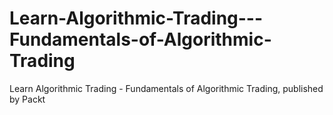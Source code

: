 # Learn-Algorithmic-Trading---Fundamentals-of-Algorithmic-Trading
Learn Algorithmic Trading - Fundamentals of Algorithmic Trading, published by Packt

